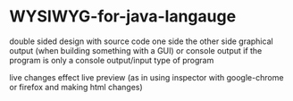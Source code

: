 # WYSIWYG-for-java-langauge

double sided design with source code one side the other side graphical output (when building something with a GUI) or console output if the program is only a console output/input type of program

live changes effect live preview (as in using inspector with google-chrome or firefox and making html changes)
